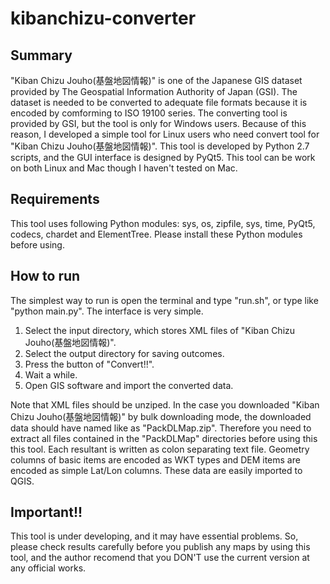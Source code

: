 # kibanchizu-converter

## Summary
"Kiban Chizu Jouho(基盤地図情報)" is one of the Japanese GIS dataset provided by The Geospatial Information Authority of Japan (GSI). The dataset is needed to be converted to adequate file formats because it is encoded by comforming to ISO 19100 series. The converting tool is provided by GSI, but the tool is only for Windows users. Because of this reason, I developed a simple tool for Linux users who need convert tool for "Kiban Chizu Jouho(基盤地図情報)". This tool is developed by Python 2.7 scripts, and the GUI interface is designed by PyQt5. This tool can be work on both Linux and Mac though I haven't tested on Mac. 

## Requirements
This tool uses following Python modules: sys, os, zipfile, sys, time, PyQt5, codecs, chardet and ElementTree. Please install these Python modules before using. 

## How to run
The simplest way to run is open the terminal and type "run.sh", or type like "python main.py". The interface is very simple. 

1. Select the input directory, which stores XML files of "Kiban Chizu Jouho(基盤地図情報)". 
2. Select the output directory for saving outcomes.
3. Press the button of "Convert!!".
4. Wait a while.
5. Open GIS software and import the converted data.

Note that XML files should be unziped. In the case you downloaded "Kiban Chizu Jouho(基盤地図情報)" by bulk downloading mode, the downloaded data should have named like as "PackDLMap.zip". Therefore you need to extract all files contained in the "PackDLMap" directories before using this this tool.
Each resultant is written as colon separating text file. Geometry columns of basic items are encoded as WKT types and DEM items are encoded as simple Lat/Lon columns. These data are easily imported to QGIS.

## Important!!
This tool is under developing, and it may have essential problems. So, please check results carefully before you publish any maps by using this tool, and the author recomend that you DON'T use the current version at any official works.
